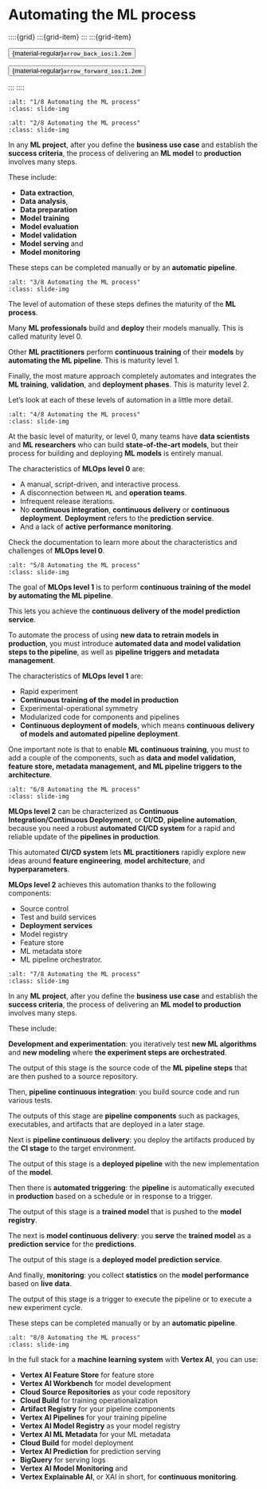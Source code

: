 # Automating the ML process

<aside class="margin sidebar">

::::{grid}
:::{grid-item}
:::
:::{grid-item}
<div id="slide-controls" class="btn-toolbar justify-content-between">

<button id="arrow_back" class="sd-btn">{material-regular}`arrow_back_ios;1.2em`</button>

<button id="arrow_forward" class="sd-btn">{material-regular}`arrow_forward_ios;1.2em`</button>
</div>
:::
::::
</aside>
<div class="slides">
<div>

```{image} ../../../images/gcp_courses/ml_operations_mlops_getting_started/employing_ml_operations/automating_the_ml_process/001.jpg
:alt: "1/8 Automating the ML process"
:class: slide-img
```
<div class="cell tag_remove-input tag_output_scroll docutils container">
<div class="cell_output docutils container">


</div>
</div>
</div>
</div>
<div class="slides">
<div>

```{image} ../../../images/gcp_courses/ml_operations_mlops_getting_started/employing_ml_operations/automating_the_ml_process/002.jpg
:alt: "2/8 Automating the ML process"
:class: slide-img
```
<div class="cell tag_remove-input tag_output_scroll docutils container">
<div class="cell_output docutils container">

In any **ML project**, after you define the **business use case** and establish the **success criteria**, the process of delivering an **ML model** to **production** involves many steps. 

These include: 
* **Data extraction**, 
* **Data analysis**, 
* **Data preparation** 
* **Model training** 
* **Model evaluation** 
* **Model validation** 
* **Model serving** and 
* **Model monitoring** 

These steps can be completed manually or by an **automatic pipeline**.
</div>
</div>
</div>
</div>
<div class="slides">
<div>

```{image} ../../../images/gcp_courses/ml_operations_mlops_getting_started/employing_ml_operations/automating_the_ml_process/003.jpg
:alt: "3/8 Automating the ML process"
:class: slide-img
```
<div class="cell tag_remove-input tag_output_scroll docutils container">
<div class="cell_output docutils container">

The level of automation of these steps defines the maturity of the **ML process**.

Many **ML professionals** build and **deploy** their models manually. 
This is called maturity level 0. 

Other **ML practitioners** perform **continuous training** of their **models** by **automating the ML pipeline**. This is maturity level 1.

Finally, the most mature approach completely automates and integrates the **ML training**, **validation**, and **deployment phases**. This is maturity level 2. 

Let’s look at each of these levels of automation in a little more detail.
</div>
</div>
</div>
</div>
<div class="slides">
<div>

```{image} ../../../images/gcp_courses/ml_operations_mlops_getting_started/employing_ml_operations/automating_the_ml_process/004.jpg
:alt: "4/8 Automating the ML process"
:class: slide-img
```
<div class="cell tag_remove-input tag_output_scroll docutils container">
<div class="cell_output docutils container">

At the basic level of maturity, or level 0, many teams have **data scientists** and **ML researchers** who can build **state-of-the-art models**, but their process for building and deploying **ML models** is entirely manual. 

The characteristics of **MLOps level 0** are: 

* A manual, script-driven, and interactive process. 
* A disconnection between `ML` and **operation teams**. 
* Infrequent release iterations. 
* No **continuous integration**, **continuous delivery** or **continuous deployment**. **Deployment** refers to the **prediction service**. 
* And a lack of **active performance monitoring**. 

Check the documentation to learn more about the characteristics and challenges of **MLOps level 0**.
</div>
</div>
</div>
</div>
<div class="slides">
<div>

```{image} ../../../images/gcp_courses/ml_operations_mlops_getting_started/employing_ml_operations/automating_the_ml_process/005.jpg
:alt: "5/8 Automating the ML process"
:class: slide-img
```
<div class="cell tag_remove-input tag_output_scroll docutils container">
<div class="cell_output docutils container">

The goal of **MLOps level 1** is to perform **continuous training of the model by automating the ML pipeline**. 

This lets you achieve the **continuous delivery of the model prediction service**. 

To automate the process of using **new data to retrain models in production**, you must introduce **automated data and model validation steps to the pipeline**, as well as **pipeline triggers and metadata management**. 

The characteristics of **MLOps level 1** are: 
* Rapid experiment 
* **Continuous training of the model in production** 
* Experimental-operational symmetry 
* Modularized code for components and pipelines 
* **Continuous deployment of models**, which means **continuous delivery of models and automated pipeline deployment**.  

One important note is that to enable **ML continuous training**, you must to add a couple of the components, such as **data and model validation, feature store, metadata management, and ML pipeline triggers to the architecture**.
</div>
</div>
</div>
</div>
<div class="slides">
<div>

```{image} ../../../images/gcp_courses/ml_operations_mlops_getting_started/employing_ml_operations/automating_the_ml_process/006.jpg
:alt: "6/8 Automating the ML process"
:class: slide-img
```
<div class="cell tag_remove-input tag_output_scroll docutils container">
<div class="cell_output docutils container">

**MLOps level 2** can be characterized as **Continuous Integration/Continuous Deployment**, or **CI/CD**, **pipeline automation**, because you need a robust **automated CI/CD system** for a rapid and reliable update of the **pipelines in production**. 

This automated **CI/CD system** lets **ML practitioners** rapidly explore new ideas around **feature engineering**, **model architecture**, and **hyperparameters**. 

**MLOps level 2** achieves this automation thanks to the following components: 
* Source control 
* Test and build services 
* **Deployment services** 
* Model registry 
* Feature store 
* ML metadata store 
* ML pipeline orchestrator.
</div>
</div>
</div>
</div>
<div class="slides">
<div>

```{image} ../../../images/gcp_courses/ml_operations_mlops_getting_started/employing_ml_operations/automating_the_ml_process/007.jpg
:alt: "7/8 Automating the ML process"
:class: slide-img
```
<div class="cell tag_remove-input tag_output_scroll docutils container">
<div class="cell_output docutils container">

In any **ML project**, after you define the **business use case** and establish the **success criteria**, the process of delivering an **ML model to production** involves many steps.

These include: 

**Development and experimentation**: you iteratively test **new ML algorithms** and **new modeling** where **the experiment steps are orchestrated**. 

The output of this stage is the source code of the **ML pipeline steps** that are then pushed to a source repository. 

Then, **pipeline continuous integration**: you build source code and run various tests. 

The outputs of this stage are **pipeline components** such as packages, executables, and artifacts that are deployed in a later stage. 

Next is **pipeline continuous delivery**: you deploy the artifacts produced by the **CI stage** to the target environment. 

The output of this stage is a **deployed pipeline** with the new implementation of the **model**.

Then there is **automated triggering**: the **pipeline** is automatically executed in **production** based on a schedule or in response to a trigger. 

The output of this stage is a **trained model** that is pushed to the **model registry**.

The next is **model continuous delivery**: you **serve** the **trained model** as a **prediction service** for the **predictions**. 

The output of this stage is a **deployed model prediction service**. 

And finally, **monitoring**: you collect **statistics** on the **model performance** based on **live data**.

The output of this stage is a trigger to execute the pipeline or to execute a new experiment cycle. 

These steps can be completed manually or by an **automatic pipeline**.
</div>
</div>
</div>
</div>
<div class="slides">
<div>

```{image} ../../../images/gcp_courses/ml_operations_mlops_getting_started/employing_ml_operations/automating_the_ml_process/008.jpg
:alt: "8/8 Automating the ML process"
:class: slide-img
```
<div class="cell tag_remove-input tag_output_scroll docutils container">
<div class="cell_output docutils container">

In the full stack for a **machine learning system** with **Vertex AI**, you can use: 
* **Vertex AI Feature Store** for feature store 
* **Vertex AI Workbench** for model development 
* **Cloud Source Repositories** as your code repository 
* **Cloud Build** for training operationalization 
* **Artifact Registry** for your pipeline components 
* **Vertex AI Pipelines** for your training pipeline 
* **Vertex AI Model Registry** as your model registry 
* **Vertex AI ML Metadata** for your ML metadata 
* **Cloud Build** for model deployment 
* **Vertex AI Prediction** for prediction serving 
* **BigQuery** for serving logs 
* **Vertex AI Model Monitoring** and 
* **Vertex Explainable AI**, or XAI in short, for **continuous monitoring**.
</div>
</div>
</div>
</div>
